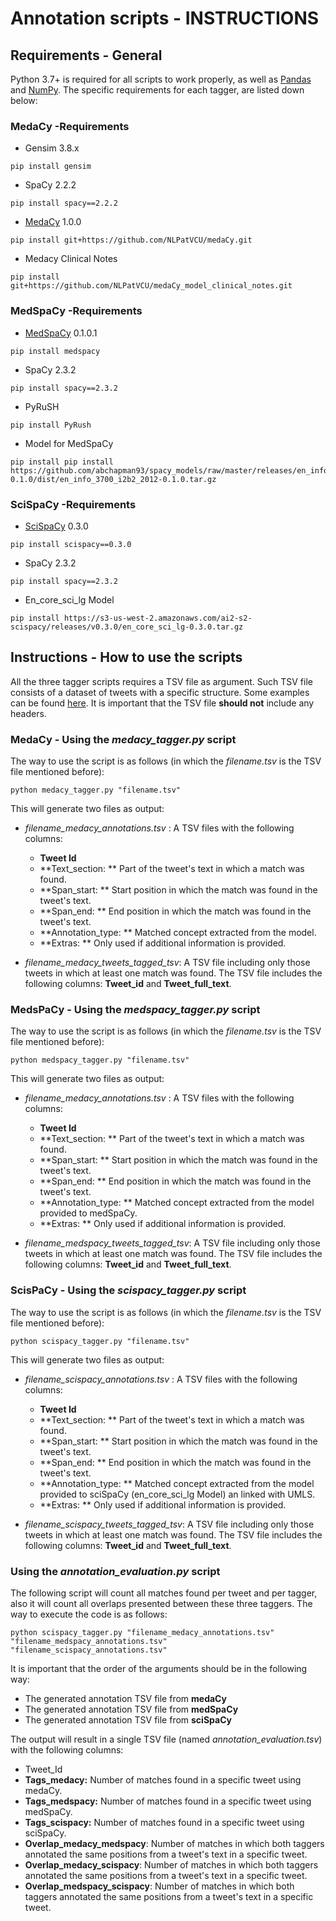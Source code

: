 # Annotation scripts - INSTRUCTIONS


## Requirements - General
Python 3.7+ is required for all scripts to work properly, as well as [Pandas](https://pypi.org/project/pandas/ "Pandas") and [NumPy](https://pypi.org/project/numpy/ "NumPy"). The specific requirements for each tagger, are listed down below:

### MedaCy -Requirements
- Gensim 3.8.x
```
pip install gensim
```
- SpaCy 2.2.2
```
pip install spacy==2.2.2
```
- [MedaCy](http://https://github.com/NLPatVCU/medaCy "MedaCy") 1.0.0
```
pip install git+https://github.com/NLPatVCU/medaCy.git
```
- Medacy Clinical Notes
```
pip install git+https://github.com/NLPatVCU/medaCy_model_clinical_notes.git
```

### MedSpaCy -Requirements
- [MedSpaCy](https://github.com/medspacy/medspacy "MedSpaCy") 0.1.0.1
```
pip install medspacy
```
- SpaCy 2.3.2
```
pip install spacy==2.3.2
```
- PyRuSH
```
pip install PyRush
```
- Model for MedSpaCy
```
pip install pip install https://github.com/abchapman93/spacy_models/raw/master/releases/en_info_3700_i2b2_2012-0.1.0/dist/en_info_3700_i2b2_2012-0.1.0.tar.gz
```

### SciSpaCy -Requirements
- [SciSpaCy](https://github.com/allenai/scispacy "MedSpaCy") 0.3.0
```
pip install scispacy==0.3.0
```
- SpaCy 2.3.2
```
pip install spacy==2.3.2
```
- En_core_sci_lg Model
```
pip install https://s3-us-west-2.amazonaws.com/ai2-s2-scispacy/releases/v0.3.0/en_core_sci_lg-0.3.0.tar.gz
```


## Instructions - How to use the scripts

All the three tagger scripts requires a TSV file as argument. Such TSV file consists of a dataset of tweets with a specific structure. Some examples can be found [here](https://github.com/thepanacealab/covid19_twitter "here"). It is important that the TSV file **should not** include any headers.

### MedaCy - Using the *medacy_tagger.py* script

The way to use the script is as follows (in which the *filename.tsv*  is the TSV file mentioned before):
```
python medacy_tagger.py "filename.tsv"
```
This will generate two files as output:

- *filename_medacy_annotations.tsv* : A TSV files with the following columns:
	- **Tweet Id**
	- **Text_section: ** Part of the tweet's text in which a match was found.
	- **Span_start: ** Start position in which the match was found in the tweet's text.
	- **Span_end: ** End position in which the match was found in the tweet's text.
	- **Annotation_type: ** Matched concept extracted from the model.
	- **Extras: ** Only used if additional information is provided.

- *filename_medacy_tweets_tagged_tsv*:  A TSV file including only those tweets in which at least one match was found. The TSV file includes the following columns: **Tweet_id** and **Tweet_full_text**.


### MedsPaCy - Using the *medspacy_tagger.py* script

The way to use the script is as follows (in which the *filename.tsv*  is the TSV file mentioned before):
```
python medspacy_tagger.py "filename.tsv"
```
This will generate two files as output:

- *filename_medacy_annotations.tsv* : A TSV files with the following columns:
	- **Tweet Id**
	- **Text_section: ** Part of the tweet's text in which a match was found.
	- **Span_start: ** Start position in which the match was found in the tweet's text.
	- **Span_end: ** End position in which the match was found in the tweet's text.
	- **Annotation_type: ** Matched concept extracted from the model provided to medSpaCy.
	- **Extras: ** Only used if additional information is provided.

- *filename_medspacy_tweets_tagged_tsv*:  A TSV file including only those tweets in which at least one match was found. The TSV file includes the following columns: **Tweet_id** and **Tweet_full_text**.

### ScisPaCy - Using the *scispacy_tagger.py* script

The way to use the script is as follows (in which the *filename.tsv*  is the TSV file mentioned before):
```
python scispacy_tagger.py "filename.tsv"
```
This will generate two files as output:

- *filename_scispacy_annotations.tsv* : A TSV files with the following columns:
	- **Tweet Id**
	- **Text_section: ** Part of the tweet's text in which a match was found.
	- **Span_start: ** Start position in which the match was found in the tweet's text.
	- **Span_end: ** End position in which the match was found in the tweet's text.
	- **Annotation_type: ** Matched concept extracted from the model provided to sciSpaCy (en_core_sci_lg Model) an linked with UMLS.
	- **Extras: ** Only used if additional information is provided.

- *filename_scispacy_tweets_tagged_tsv*:  A TSV file including only those tweets in which at least one match was found. The TSV file includes the following columns: **Tweet_id** and **Tweet_full_text**.

### Using the *annotation_evaluation.py* script

The following script will count all matches found per tweet and per tagger, also it will count all overlaps presented between these three taggers. The way to execute the code is as follows:
```
python scispacy_tagger.py "filename_medacy_annotations.tsv" "filename_medspacy_annotations.tsv" "filename_scispacy_annotations.tsv"
```
It is important that the order of the arguments should be in the following way:
- The generated annotation TSV file from **medaCy**
- The generated annotation TSV file from **medSpaCy**
- The generated annotation TSV file from **sciSpaCy**

The output will result in a single TSV file (named *annotation_evaluation.tsv*) with the following columns:
- Tweet_Id
- **Tags_medacy:** Number of matches found in a specific tweet using medaCy.
- **Tags_medspacy:** Number of matches found in a specific tweet using medSpaCy.
- **Tags_scispacy:** Number of matches found in a specific tweet using sciSpaCy.
- **Overlap_medacy_medspacy**: Number of matches in which both taggers annotated the same positions from a tweet's text in a specific tweet.
- **Overlap_medacy_scispacy**: Number of matches in which both taggers annotated the same positions from a tweet's text in a specific tweet.
- **Overlap_medspacy_scispacy**: Number of matches in which both taggers annotated the same positions from a tweet's text in a specific tweet.
